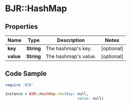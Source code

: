 # BJR::HashMap

## Properties

Name | Type | Description | Notes
------------ | ------------- | ------------- | -------------
**key** | **String** | The hashmap&#39;s key. | [optional] 
**value** | **String** | The hashmap&#39;s value. | [optional] 

## Code Sample

```ruby
require 'BJR'

instance = BJR::HashMap.new(key: null,
                                 value: null)
```



